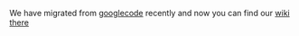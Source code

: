 
We have migrated from [googlecode](http://code.google.com/p/embox/) recently and now you can find our [wiki there](http://code.google.com/p/embox/wiki/QuickOverview)
